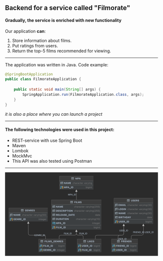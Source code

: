 ## Backend for a service called "Filmorate"
#### Gradually, the service is enriched with new functionality 

Our application **can**:
1. Store information about films.
2. Put ratings from users.
3. Return the top-5 films recommended for viewing.
____
The application was written in Java. Code example:

```java
@SpringBootApplication
public class FilmorateApplication {

    public static void main(String[] args) {
        SpringApplication.run(FilmorateApplication.class, args);
    }
}
``` 
*it is also a place where you can launch a project*
____
#### The following technologies were used in this project:
* REST-service with use Spring Boot
* Maven
* Lombok
* MockMvc
* This API was also tested using Postman
----
![img.png](img.png)
